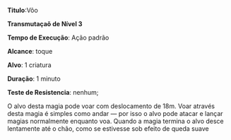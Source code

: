 **Titulo**:Vôo

**Transmutaçaõ de Nível 3**

**Tempo de Execução**: Ação padrão

**Alcance**: toque

**Alvo**: 1 criatura

**Duração**: 1 minuto

**Teste de Resistencia**: nenhum;

O alvo desta magia pode voar com deslocamento de 18m. Voar através desta magia é simples como andar — por isso o alvo pode atacar e lançar magias normalmente enquanto voa. Quando a magia termina o alvo desce lentamente até o chão, como se estivesse sob efeito de queda suave